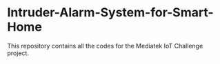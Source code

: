 # Intruder-Alarm-System-for-Smart-Home

This repository contains all the codes for the Mediatek IoT Challenge project.
